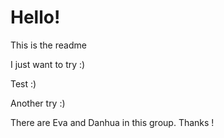 Hello!
=======
This is the readme

I just want to try :)

Test :)

Another try :)

There are Eva and Danhua in this group.
Thanks !